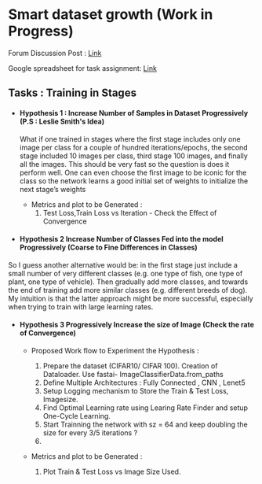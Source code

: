 # Smart dataset growth (Work in Progress) #

Forum Discussion Post : [Link](http://forums.fast.ai/t/research-collaboration-opportunity-with-leslie-smith/16454/34)



Google spreadsheet for task assignment:  [Link](https://docs.google.com/spreadsheets/d/14eH9A-CPLCjrdCFNJWBLO4t1rLgva9uvQtHuEOCacGU/edit?usp=sharing)

## Tasks : Training in Stages ##
* #### Hypothesis 1  : Increase Number of Samples in Dataset Progressively (P.S : Leslie Smith's Idea)

  What if one trained in stages where the first stage includes only one image per class for a couple of hundred iterations/epochs, the second stage included 10 images per class, third stage 100 images, and finally all the images. This should be very fast so the question is does it perform well. One can even choose the first image to be iconic for the class so the network learns a good initial set of weights to initialize the next stage’s weights
  * Metrics and plot to be Generated :
    1. Test Loss,Train Loss vs Iteration  - Check the Effect of Convergence
  
  
 * #### Hypothesis 2   Increase Number of Classes Fed into the model Progressively (Coarse to Fine Differences in Classes)
 
 So I guess another alternative would be: in the first stage just include a small number of very different classes (e.g. one type of fish, one type of plant, one type of vehicle). Then gradually add more classes, and towards the end of training add more similar classes (e.g. different breeds of dog). My intuition is that the latter approach might be more successful, especially when trying to train with large learning rates.

* #### Hypothesis 3  Progressively Increase the size of Image (Check the rate of Convergence)
  * Proposed Work flow to Experiment the Hypothesis : 
    1. Prepare the dataset (CIFAR10/ CIFAR 100). Creation of Dataloader. Use fastai- ImageClassifierData.from_paths
    2. Define Multiple Architectures : Fully Connected , CNN , Lenet5
    2. Setup Logging mechanism to Store the Train & Test Loss, Imagesize.
    3. Find Optimal Learning rate using Learing Rate Finder and setup One-Cycle Learning.
    4. Start Trainning the network with sz = 64 and keep doubling the size for every 3/5 iterations ?
    5. 
    
  * Metrics and plot to be Generated :
    1. Plot Train & Test Loss vs Image Size Used. 
  
  
